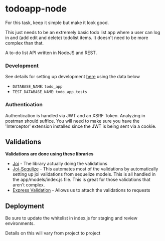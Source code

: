 # todoapp-node
For this task, keep it simple but make it look good.

This just needs to be an extremely basic todo list app where a user can log in and (add edit and delete) todolist items. It doesn't need to be more complex than that.

A to-do list API written in NodeJS and REST.

### Development

See details for setting up development [here](https://docs.google.com/document/d/1Pf4q1221J40br0n5gkL9FdoS6t2Z8OFZFCT5AviOT30/edit?usp=sharing) using the data below

- `DATABASE_NAME`: `todo_app`
- `TEST_DATABASE_NAME`: `todo_app_tests`


### Authentication

Authentication is handled via JWT and an XSRF Token. Analyzing in postman should suffice. You will need to make sure you have the 'Interceptor' extension installed since the JWT is being sent via a cookie.

## Validations

**Validations are done using these libraries**

- [Joi](https://github.com/hapijs/joi/blob/v10.4.1/API.md) - The library actually doing the validations
- [Joi-Sequlize](https://github.com/mibrito/joi-sequelize) - This automates most of the validations by automatically setting up joi validations from sequelize models. This is all handled in the app/models/index.js file. This is great for those validations that aren't complex.
- [Express Validation](https://github.com/andrewkeig/express-validation) - Allows us to attach the validations to requests

## Deployment

Be sure to update the whitelist in index.js for staging and review environments.

Details on this will vary from project to project
